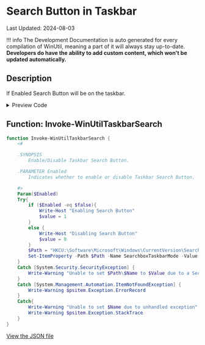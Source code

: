 ﻿# Search Button in Taskbar

Last Updated: 2024-08-03


!!! info
     The Development Documentation is auto generated for every compilation of WinUtil, meaning a part of it will always stay up-to-date. **Developers do have the ability to add custom content, which won't be updated automatically.**


## Description

If Enabled Search Button will be on the taskbar.

<!-- BEGIN CUSTOM CONTENT -->

<!-- END CUSTOM CONTENT -->

<details>
<summary>Preview Code</summary>

```json
{
    "Content":  "Search Button in Taskbar",
    "Description":  "If Enabled Search Button will be on the taskbar.",
    "link":  "https://christitustech.github.io/win/dev/tweaks/Shortcuts/Shortcut",
    "category":  "Customize Preferences",
    "panel":  "2",
    "Order":  "a202_",
    "Type":  "Toggle"
}
```
</details>

## Function: Invoke-WinUtilTaskbarSearch
```powershell
function Invoke-WinUtilTaskbarSearch {
    <#

    .SYNOPSIS
        Enable/Disable Taskbar Search Button.

    .PARAMETER Enabled
        Indicates whether to enable or disable Taskbar Search Button.

    #>
    Param($Enabled)
    Try{
        if ($Enabled -eq $false){
            Write-Host "Enabling Search Button"
            $value = 1
        }
        else {
            Write-Host "Disabling Search Button"
            $value = 0
        }
        $Path = "HKCU:\Software\Microsoft\Windows\CurrentVersion\Search\"
        Set-ItemProperty -Path $Path -Name SearchboxTaskbarMode -Value $value
    }
    Catch [System.Security.SecurityException] {
        Write-Warning "Unable to set $Path\$Name to $Value due to a Security Exception"
    }
    Catch [System.Management.Automation.ItemNotFoundException] {
        Write-Warning $psitem.Exception.ErrorRecord
    }
    Catch{
        Write-Warning "Unable to set $Name due to unhandled exception"
        Write-Warning $psitem.Exception.StackTrace
    }
}

```


<!-- BEGIN SECOND CUSTOM CONTENT -->

<!-- END SECOND CUSTOM CONTENT -->

[View the JSON file](https://github.com/ChrisTitusTech/winutil/tree/main/config/tweaks.json)

